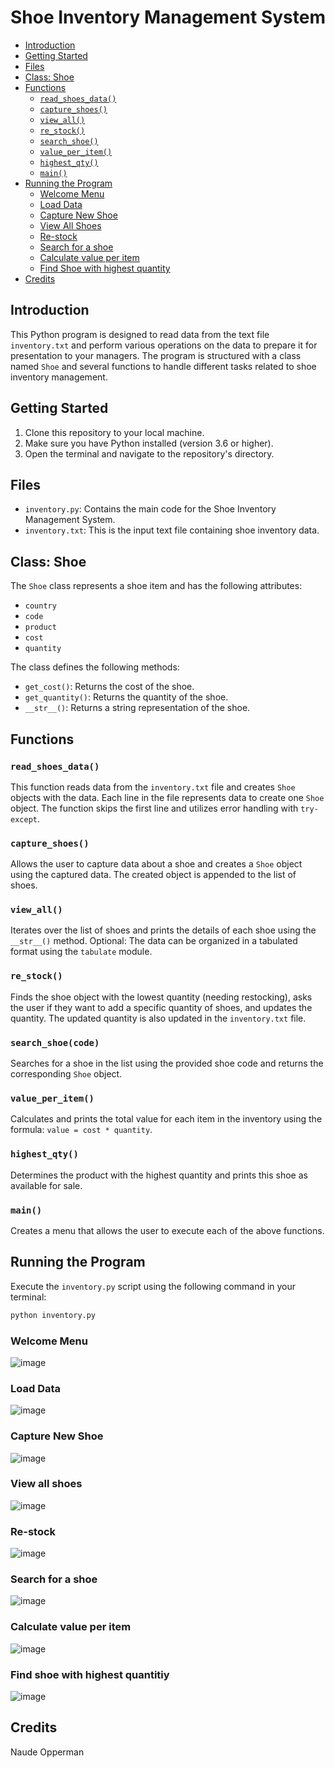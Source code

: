 # Shoe Inventory Management System

- [Introduction](#shoe-inventory-management-system)
- [Getting Started](#getting-started)
- [Files](#files)
- [Class: Shoe](#class-shoe)
- [Functions](#functions)
  - [`read_shoes_data()`](#read_shoes_data)
  - [`capture_shoes()`](#capture_shoes)
  - [`view_all()`](#view_all)
  - [`re_stock()`](#re_stock)
  - [`search_shoe()`](#search_shoe)
  - [`value_per_item()`](#value_per_item)
  - [`highest_qty()`](#highest_qty)
  - [`main()`](#main)
- [Running the Program](#running-the-program)
  - [Welcome Menu](#welcome-menu)
  - [Load Data](#load-data)
  - [Capture New Shoe](#capture-new-shoe)
  - [View All Shoes](#view-all-shoes)
  - [Re-stock](#re-stock)
  - [Search for a shoe](#search-for-a-shoe)
  - [Calculate value per item](#calculate-value-per-item)
  - [Find Shoe with highest quantity](#find-shoe-with-highest-quantitiy)
 - [Credits](#Credits)

## Introduction

This Python program is designed to read data from the text file `inventory.txt` and perform various operations on the data to prepare it for presentation to your managers. The program is structured with a class named `Shoe` and several functions to handle different tasks related to shoe inventory management.

## Getting Started

1. Clone this repository to your local machine.
2. Make sure you have Python installed (version 3.6 or higher).
3. Open the terminal and navigate to the repository's directory.

## Files

- `inventory.py`: Contains the main code for the Shoe Inventory Management System.
- `inventory.txt`: This is the input text file containing shoe inventory data.

## Class: Shoe

The `Shoe` class represents a shoe item and has the following attributes:

- `country`
- `code`
- `product`
- `cost`
- `quantity`

The class defines the following methods:

- `get_cost()`: Returns the cost of the shoe.
- `get_quantity()`: Returns the quantity of the shoe.
- `__str__()`: Returns a string representation of the shoe.

## Functions

### `read_shoes_data()`

This function reads data from the `inventory.txt` file and creates `Shoe` objects with the data. Each line in the file represents data to create one `Shoe` object. The function skips the first line and utilizes error handling with `try-except`.

### `capture_shoes()`

Allows the user to capture data about a shoe and creates a `Shoe` object using the captured data. The created object is appended to the list of shoes.

### `view_all()`

Iterates over the list of shoes and prints the details of each shoe using the `__str__()` method. Optional: The data can be organized in a tabulated format using the `tabulate` module.

### `re_stock()`

Finds the shoe object with the lowest quantity (needing restocking), asks the user if they want to add a specific quantity of shoes, and updates the quantity. The updated quantity is also updated in the `inventory.txt` file.

### `search_shoe(code)`

Searches for a shoe in the list using the provided shoe code and returns the corresponding `Shoe` object.

### `value_per_item()`

Calculates and prints the total value for each item in the inventory using the formula: `value = cost * quantity`.

### `highest_qty()`

Determines the product with the highest quantity and prints this shoe as available for sale.

### `main()`

Creates a menu that allows the user to execute each of the above functions.

## Running the Program

Execute the `inventory.py` script using the following command in your terminal:



```bash
python inventory.py
```

### Welcome Menu
![image](https://github.com/Naude555/terminal_inventory_project/assets/60476722/62cbbc6f-0004-4ea8-844b-fc688415f172)

### Load Data 
![image](https://github.com/Naude555/terminal_inventory_project/assets/60476722/5be77d0b-e1dc-40b3-b83c-503d4608f760)

### Capture New Shoe
![image](https://github.com/Naude555/terminal_inventory_project/assets/60476722/0a26e98b-644c-4e8c-b274-11c7428f6613)

### View all shoes
![image](https://github.com/Naude555/terminal_inventory_project/assets/60476722/135fccde-9b6f-4d7b-9ed6-3468e53b4990)

### Re-stock
![image](https://github.com/Naude555/terminal_inventory_project/assets/60476722/51bec7a6-36ce-4608-bbba-2ff9616b44cc)

### Search for a shoe
![image](https://github.com/Naude555/terminal_inventory_project/assets/60476722/b18d1144-df68-449c-9007-7c936841342f)

### Calculate value per item
![image](https://github.com/Naude555/terminal_inventory_project/assets/60476722/382be491-73d6-4cd7-bdf7-c00137709c81)

### Find shoe with highest quantitiy 
![image](https://github.com/Naude555/terminal_inventory_project/assets/60476722/a7a0ddb6-0789-483a-8f88-cc01630ed338)


## Credits
Naude Opperman
